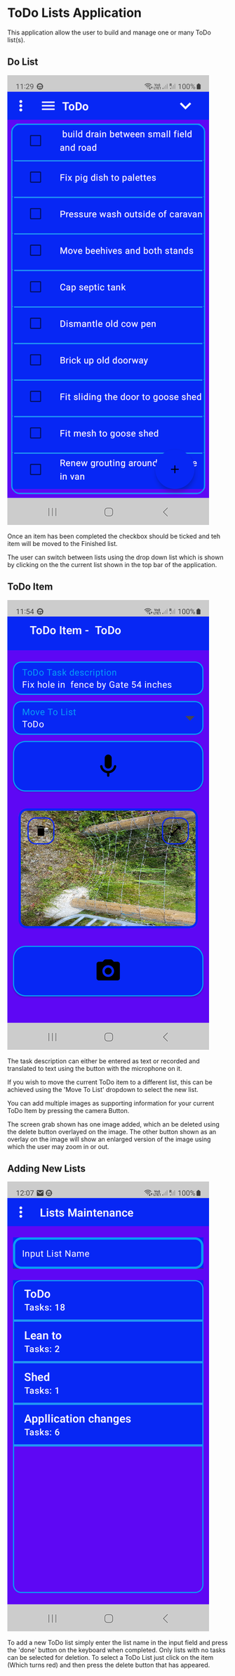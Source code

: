 # ToDo Lists Application

This application allow the user to build and manage one or many ToDo list(s).

## Do List

<img src="screenshots/screenshot_1.png"/> 

Once an item has been completed the checkbox should be ticked and teh item will be moved to the
Finished list.

The user can switch between lists using the drop down list which is shown by clicking on the the
current list shown in the top bar of the application.

## ToDo Item

<img src="screenshots/screenshot_2.png"/>

The task description can either be entered as text or recorded and translated to text using the
button with the microphone on it.

If you wish to move the current ToDo item to a different list, this can be achieved using the 'Move
To List' dropdown to select the new list.

You can add multiple images as supporting information for your current ToDo Item by pressing the
camera Button.

The screen grab shown has one image added, which an be deleted using the delete button overlayed on
the image. The other button shown as an overlay on the image will show
an enlarged version of the image using which the user may zoom in or out.

## Adding New Lists

<img src="screenshots/screenshot_3.png"/>

To add a new ToDo list simply enter the list name in the input field and press the 'done' button on
the keyboard when completed.
Only lists with no tasks can be selected for deletion. To select a ToDo List just click on the
item (Which turns red) and then press the delete button that has appeared.



